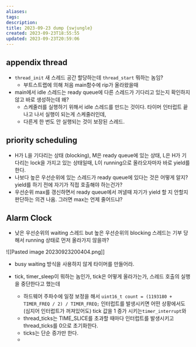 ```yaml
---
aliases: 
tags: 
description:
title: 2023-09-23 dump {swjungle}
created: 2023-09-23T18:55:55
updated: 2023-09-23T20:59:06
---
```


## appendix thread

- `thread_init` 새 스레드 공간 할당하는데 `thread_start` 뭐하는 놈임?
	- 부트스트랩에 의해 처음 main함수에 rip가 올라왔을때
- main에서 idle 스레드는 ready queue에 다른 스레드가 기다리고 있는지 확인하지 않고 바로 생성하는데 왜?
	- 스케줄러를 실행하기 위해서 idle 스레드를 만드는 것이다. 타이머 인터럽트 끝나고 나서 실행이 되는게 스케줄러인데, 
	- 다른게 한 번도 안 실행되는 것이 보장된 스레드.

## priority scheduling

- H가 L을 기다리는 상태 (blocking), M은 ready queue에 있는 상태, L은 H가 기다리는 lock을 가지고 있는 상태일때, L이 running으로 올라오자마자 바로 yield를 한다. 
- 나보다 높은 우선순위에 있는 스레드가 ready queue에 있다는 것은 어떻게 알지? yield를 하기 전에 자기가 직접 호출해야 하는건가?
- 우선순위 max를 갱신하면서 ready queue에서 꺼낼때 자기가 yield 할 지 안할지 판단하는 의견 나옴. 그러면 max는 언제 줄어드냐?

## Alarm Clock

- 낮은 우선순위의 waiting 스레드 but 높은 우선순위의 blocking 스레드는 기부 당해서 running 상태로 먼저 올라가지 않을까?  

![[Pasted image 20230923200404.png]]

- busy waiting 방식을 사용하지 않게 타이머를 만들어라.

- tick, timer_sleep이 뭐하는 놈인가, tick은 어떻게 올라가는가, 스레드 호출의 실행을 중단한다고 했는데
	- 하드웨어 주파수에 일정 보정을 해서 `uint16_t count = (1193180 + TIMER_FREQ / 2) / TIMER_FREQ;` 인터럽트를 발생시키면 어떤 상황에서도 (심지어 인터럽트가 꺼져있어도) tick 값을 1 증가 시키는`timer_interrupt`와  
	- thread_ticks는 TIME_SLICE를 초과할 때마다 인터럽트를 발생시키고 thread_ticks를 0으로 초기화한다.
	- ticks는 단순 증가만 한다.
	- 
